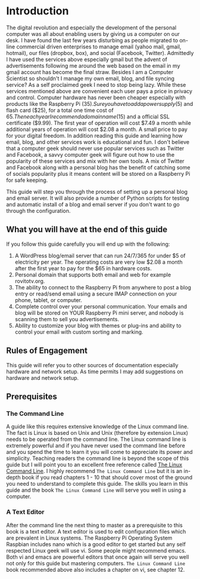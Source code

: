 # Introduction

The digital revolution and especially the development of the personal computer
was all about enabling users by giving us a computer on our desk.  I have found
the last few years disturbing as people migrated to on-line commercial driven
enterprises to manage email (yahoo mail, gmail, hotmail), our files (dropbox,
box), and social (Facebook, Twitter).  Admittedly I have used the services above
especially gmail but the advent of advertisements following me around the web
based on the email in my gmail account has become the final straw.  Besides I am
a Computer Scientist so shouldn't I manage my own email, blog, and file syncing
service?  As a self proclaimed geek I need to  stop being lazy.  While these
services mentioned above are convenient each user pays a price in privacy and
control.  Computer hardware has never been cheaper especially with products like
the Raspberry Pi ($35).  Sure you have to add a power supply ($5) and flash card
($25), for a total one time cost of $65.   Then each year I recommend a domain
name ($15) and a official SSL certificate ($9.99).  The first year of operation
will cost $7.49 a month while additional years of operation will cost $2.08 a
month.  A small price to pay for your digital freedom.  In addition reading this
guide and learning how email, blog, and other services work is educational and
fun.  I don't believe that a computer geek should never use popular services
such as Twitter and Facebook, a savvy computer geek will figure out how to use
the  popularity of these services and mix with her own tools.  A mix of Twitter
and Facebook along with a personal blog has the benefit of catching some of
socials popularity plus it means content will be stored on a Raspberry Pi for
safe keeping.

This guide will step you through the process of setting up a personal blog and
email server.  It will also provide a number of Python scripts for testing and
automatic install of a blog and email server if you don't want to go through the
configuration.

## What you will have at the end of this guide

If you follow this guide carefully you will end up with the following:

1. A WordPress blog/email server that can run 24/7/365 for under $5 of 
electricity per year.  The operating costs are very low $2.08 a month after
the first year to pay for the $65 in hardware costs.
2. Personal domain that supports both email and web for example rovitotv.org.
3. The ability to connect to the Raspberry Pi from anywhere to post a blog
entry or read/send email using a secure IMAP connection on your phone, tablet,
or computer.
4. Complete control over your personal communication.  Your emails and blog will
be stored on YOUR Raspberry Pi mini server, and nobody is scanning them to sell
you advertisements.  
5. Ability to customize your blog with themes or plug-ins and ability to control
your email with custom sorting and marking.  


## Rules of Engagement

This guide will refer you to other sources of documentation especially hardware
and network setup.  As time permits I may add suggestions on hardware and
network setup.

## Prerequisites

### The Command Line

A guide like this requires extensive knowledge of the Linux command line.  The
fact is Linux is based on Unix and Unix (therefore by extension Linux) needs to
be operated from the command line.  The Linux command line is extremely powerful
and if you have never used the command line before and you spend the time to
learn it you will come to appreciate its power and simplicity.  Teaching readers
the command line is beyond the scope of this guide but I will point you to an
excellent free reference called  [The Linux Command
Line](http://linuxcommand.org/tlcl.php).  I highly recommend `The Linux Command
Line` but it is an in-depth book if you read chapters 1 - 10 that should cover
most of the ground you need to understand to complete this guide.  The skills
you learn in this guide and the book `The Linux Command Line` will serve you
well in using a computer.


### A Text Editor

After the command line the next thing to master as a prerequisite to this book
is a text editor.  A text editor is used to edit configuration files which are
prevalent in Linux systems. The Raspberry Pi Operating System Raspbian includes
nano which is a good editor to get started but any self respected Linux geek
will use vi.  Some people might recommend emacs.  Both vi and emacs are 
powerful editors that once again will serve you well not only for this guide
but mastering computers.  `The Linux Command Line` book recommended above
also includes a chapter on vi, see chapter 12.  